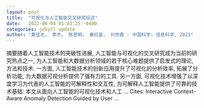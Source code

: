 ```yaml
---
layout: post
title:  "可视化与人工智能交叉研究综述"
date:   2022-06-04 01:43:25 -0400
categories: jekyll update
author: "夏佳志， 李杰， 陈思明， 秦红星， 刘世霞 - 中国科学: 信息科学, 2021"
---
```

摘要随着人工智能技术的突破性进展, 人工智能与可视化的交叉研究成为当前的研究热点之一, 为人工智能和大数据分析领域的若干核心难题提供了启发式的理论, 方法和技术. 一方面, 人工智能技术的创新应用提升了可视化的分析效率, 拓展了分析功能, 为大数据可视分析提供了强有力的工具. 另一方面, 可视化技术增强了以深度学习为代表的人工智能的可解释性和交互性, 为可解释人工智能提供了可靠的技术基础. 本文从面向人工智能的可视化技术和人工 … Cites: ‪Interactive Context-Aware Anomaly Detection Guided by User …‬